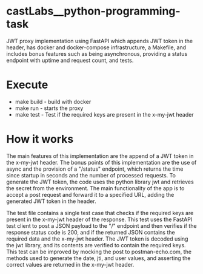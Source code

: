 # castLabs__python-programming-task
JWT proxy implementation using FastAPI which appends JWT token in the header, has docker and docker-compose infrastructure, a Makefile, and includes bonus features such as being asynchronous, providing a status endpoint with uptime and request count, and tests.

# Execute
- make build - build with docker
- make run - starts the proxy
- make test - Test if the required keys are present in the x-my-jwt header

# How it works
The main features of this implementation are the append of a JWT token in the x-my-jwt header. The bonus points of this implementation are the use of async and the provision of a "/status" endpoint, which returns the time since startup in seconds and the number of processed requests. To generate the JWT token, the code uses the python library jwt and retrieves the secret from the environment. The main functionality of the app is to accept a post request and forward it to a specified URL, adding the generated JWT token in the header.

The test file contains a single test case that checks if the required keys are present in the x-my-jwt header of the response. This test uses the FastAPI test client to post a JSON payload to the "/" endpoint and then verifies if the response status code is 200, and if the returned JSON contains the required data and the x-my-jwt header. The JWT token is decoded using the jwt library, and its contents are verified to contain the required keys. This test can be improved by mocking the post to postman-echo.com, the methods used to generate the date, jti, and user values, and asserting the correct values are returned in the x-my-jwt header.

